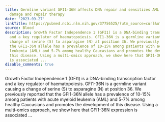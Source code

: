```yaml
---
title: Germline variant GFI1-36N affects DNA repair and sensitizes AML cells to DNA
  damage and repair therapy
date: '2023-09-27'
linkTitle: https://pubmed.ncbi.nlm.nih.gov/37756525/?utm_source=curl&utm_medium=rss&utm_campaign=journals&utm_content=7603509&fc=None&ff=20230928180658&v=2.17.9.post6+86293ac
source: Blood
description: Growth Factor Independence 1 (GFI1) is a DNA-binding transcription factor
  and a key regulator of haematopoiesis. GFI1-36N is a germline variant causing a
  change of serine (S) to asparagine (N) at position 36. We previously reported that
  the GFI1-36N allele has a prevalence of 10-15% among patients with acute myeloid
  leukemia (AML) and 5-7% among healthy Caucasians and promotes the development of
  this disease. Using a multi-omics approach, we show here that GFI1-36N expression
  is associated ...
disable_comments: true
---
```

Growth Factor Independence 1 (GFI1) is a DNA-binding transcription factor and a key regulator of haematopoiesis. GFI1-36N is a germline variant causing a change of serine (S) to asparagine (N) at position 36. We previously reported that the GFI1-36N allele has a prevalence of 10-15% among patients with acute myeloid leukemia (AML) and 5-7% among healthy Caucasians and promotes the development of this disease. Using a multi-omics approach, we show here that GFI1-36N expression is associated ...